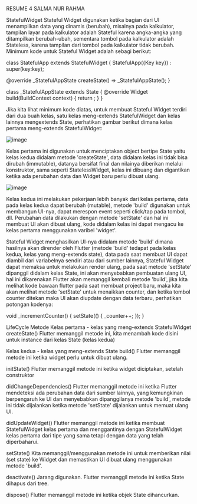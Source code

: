 RESUME 4
SALMA NUR RAHMA 

StatefulWidget
Stateful Widget digunakan ketika bagian dari UI menampilkan data yang dinamis (berubah), misalnya pada kalkulator, tampilan layar pada kalkulator adalah Stateful karena angka-angka yang ditampilkan berubah-ubah, sementara tombol pada kalkulator adalah Stateless, karena tampilan dari tombol pada kalkulator tidak berubah. Minimum kode untuk Stateful Widget adalah sebagi berikut:


class StatefulApp extends StatefulWidget {
  StatefulApp({Key key}) : super(key:key);
  
  @override
  _StatefulAppState createState() => _StatefulAppState();
}

class _StatefulAppState extends State<StatefulApp> {
  @override
  Widget build(BuildContext context) {
    return <kode widget disini>;
  }
}

Jika kita lihat minimum kode diatas, untuk membuat Stateful Widget terdiri dari dua buah kelas, satu kelas meng-extends StatefulWidget dan kelas lainnya mengextends State, perhatikan gambar berikut dimana kelas pertama meng-extends StatefulWidget:

![image](https://user-images.githubusercontent.com/99798368/157219505-0ed8ae95-bbfd-4bc5-b705-60b41b210dbc.png)

  Kelas pertama ini digunakan untuk menciptakan object bertipe State yaitu kelas kedua didalam metode 'createState', data didalam kelas ini tidak bisa dirubah (immutable), datanya bersifat final dan nilainya diberikan melalui konstruktor, sama seperti StatelessWidget, kelas ini dibuang dan digantikan ketika ada perubahan data dan Widget baru perlu dibuat ulang.


![image](https://user-images.githubusercontent.com/99798368/157219729-bc592124-2a6b-42a4-a2f3-9f44f3505db4.png)

  Kelas kedua ini melakukan pekerjaan lebih banyak dari kelas pertama, data pada kelas kedua dapat berubah (mutable), metode 'build' digunakan untuk membangun UI-nya, dapat merespon event seperti click/tap pada tombol, dll. Perubahan data dilakukan dengan metode 'setState' dan hal ini membuat UI akan dibuat ulang, kode didalam kelas ini dapat mengacu ke kelas pertama menggunakan varibel 'widget'.

Stateful Widget menghasilkan UI-nya didalam metode 'build' dimana hasilnya akan dirender oleh Flutter (metode 'build' tedapat pada kelas kedua, kelas yang meng-extends state), data pada saat membuat UI dapat diambil dari variabelnya sendiri atau dari sumber lainnya, Stateful Widget dapat memaksa untuk melakukan render ulang, pada saat metode 'setState' dipanggil didalam kelas State, ini akan menyebabkan pembuatan ulang UI, hal ini dikarenakan Flutter akan memanggil kembali metode 'build', jika kita melihat kode bawaan flutter pada saat membuat project baru, maka kita akan melihat metode 'setState' untuk menaikkan counter, dan ketika tombol counter ditekan maka UI akan diupdate dengan data terbaru, perhatikan potongan kodenya:


void _incrementCounter() {
  setState(() {
    _counter++;
  });
}

LifeCycle Metode
Kelas pertama - kelas yang meng-extends StatefulWidget
createState()
Flutter memanggil metode ini, kita menambah kode disini untuk instance dari kelas State (kelas kedua)

Kelas kedua - kelas yang meng-extends State
build()
Flutter memanggil metode ini ketika widget perlu untuk dibuat ulang.

initState()
Flutter memanggil metode ini ketika widget diciptakan, setelah construktor

didChangeDependencies()
Flutter memanggil metode ini ketika Flutter mendeteksi ada perubahan data dari sumber lainnya, yang kemungkinan berpengaruh ke UI dan menyebabkan dipanggilanya metode 'build', metode ini tidak dijalankan ketika metode 'setState' dijalankan untuk memuat ulang UI.

didUpdateWidget()
Flutter memanggil metode ini ketika membuat StatefulWidget kelas pertama dan menggantinya dengan StatefulWidget kelas pertama dari tipe yang sama tetapi dengan data yang telah diperbaharui.

setState()
Kita memanggil/menggunakan metode ini untuk memberikan nilai (set state) ke Widget dan memastikan UI dibuat ulang menggunakan metode 'build'.

deactivate()
Jarang digunakan. Flutter memanggil metode ini ketika State dihapus dari tree.

dispose()
Flutter memanggil metode ini ketika objek State dihancurkan.

  


